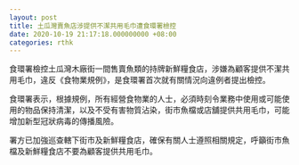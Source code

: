```yaml
---
layout: post
title: 土瓜灣賣魚店涉提供不潔共用毛巾遭食環署檢控
date: 2020-10-19 21:17:18.000000000 +08:00
categories: rthk
---
```


食環署檢控土瓜灣木廠街一間售賣魚類的持牌新鮮糧食店，涉嫌為顧客提供不潔共用毛巾，違反《食物業規例》，是食環署首次就有關情況向違例者提出檢控。

食環署表示，根據規例，所有經營食物業的人士，必須時刻令業務中使用或可能使用的物品保持清潔，以及不受有害物質沾染，街巿魚檔或店舖提供共用毛巾，可能增加新型冠狀病毒的傳播風險。

署方已加強巡查轄下街市及新鮮糧食店，確保有關人士遵照相關規定，呼籲街巿魚檔及新鮮糧食店不要為顧客提供共用毛巾。
